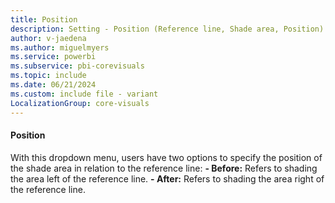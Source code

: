 ```yaml
---
title: Position
description: Setting - Position (Reference line, Shade area, Position)
author: v-jaedena
ms.author: miguelmyers
ms.service: powerbi
ms.subservice: pbi-corevisuals
ms.topic: include
ms.date: 06/21/2024
ms.custom: include file - variant
LocalizationGroup: core-visuals
---
```

#### Position

With this dropdown menu, users have two options to specify the  position of the shade area in relation to the reference line:
**- Before:** Refers to shading the area left of the reference line.
**- After:** Refers to shading the area right of the reference line.
